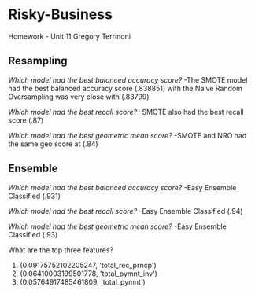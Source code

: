 # Risky-Business
Homework - Unit 11
Gregory Terrinoni

## Resampling

*Which model had the best balanced accuracy score?*
  -The SMOTE model had the best balanced accuracy score (.838851) with the Naive Random Oversampling was very close with (.83799)

*Which model had the best recall score?*
  -SMOTE also had the best recall score (.87)

*Which model had the best geometric mean score?*
  -SMOTE and NRO had the same geo score at (.84)

## Ensemble

*Which model had the best balanced accuracy score?*
  -Easy Ensemble Classified (.931)

*Which model had the best recall score?*
  -Easy Ensemble Classified (.94)

*Which model had the best geometric mean score?*
  -Easy Ensemble Classified (.93)

What are the top three features?
1. (0.09175752102205247, 'total_rec_prncp')
2. (0.06410003199501778, 'total_pymnt_inv')
3. (0.05764917485461809, 'total_pymnt')

